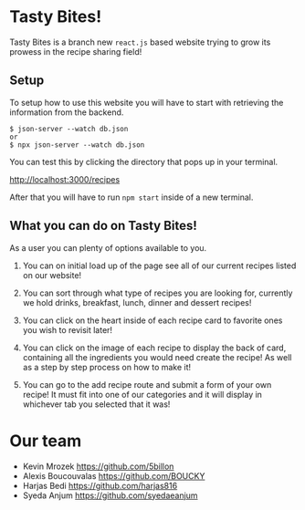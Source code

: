 # Tasty Bites!

Tasty Bites is a branch new `react.js` based website trying to grow its prowess in the recipe sharing field!

## Setup

To setup how to use this website you will have to start with retrieving the information from the backend.

```console
$ json-server --watch db.json
or
$ npx json-server --watch db.json
```

You can test this by clicking the directory that pops up in your terminal.

[http://localhost:3000/recipes](http://localhost:3000/recipes)

After that you will have to run `npm start` inside of a new terminal.

## What you can do on Tasty Bites!

As a user you can plenty of options available to you. 

1. You can on initial load up of the page see all of our current recipes listed on our website!

2. You can sort through what type of recipes you are looking for, currently we hold drinks, breakfast, lunch, dinner and dessert recipes!

3. You can click on the heart inside of each recipe card to favorite ones you wish to revisit later!

4. You can click on the image of each recipe to display the back of card, containing all the ingredients you would need create the recipe! As well as a step by step process on how to make it!

5. You can go to the add recipe route and submit a form of your own recipe! It must fit into one of our categories and it will display in whichever tab you selected that it was!

# Our team

* Kevin Mrozek https://github.com/5billon
* Alexis Boucouvalas https://github.com/BOUCKY
* Harjas Bedi https://github.com/harjas816
* Syeda Anjum https://github.com/syedaeanjum
